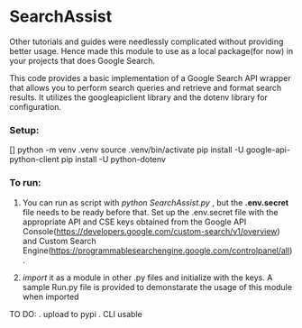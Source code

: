 # SearchAssist
Other tutorials and guides were needlessly complicated without providing better usage.
Hence made this module to use as a local package(for now) in your projects that does Google Search.


This code provides a basic implementation of a Google Search API wrapper that allows you to perform search queries and retrieve and format search results. It utilizes the googleapiclient library and the dotenv library for configuration.

### Setup:
[] python -m venv .venv
source .venv/bin/activate
pip install -U google-api-python-client
pip install -U python-dotenv

### To run:
1. You can run as script with _python SearchAssist.py_ , but the **.env.secret** file needs to be ready before that.
Set up the .env.secret file with the appropriate API and CSE keys obtained from the Google API Console(https://developers.google.com/custom-search/v1/overview) and Custom Search Engine(https://programmablesearchengine.google.com/controlpanel/all).

2. _import_ it as a module in other .py files and initialize with the keys.
   A sample Run.py file is provided to demonstarate the usage of this module when imported




TO DO:
. upload to pypi
. CLI usable  
